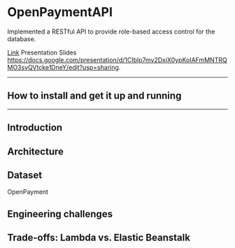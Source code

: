 # OpenPaymentAPI

Implemented a RESTful API to provide role-based access control for the database.

[Link](#) Presentation Slides https://docs.google.com/presentation/d/1CIblp7mv2DxjX0ypKoIAFmMNTRQMO3svQVtcke1DneY/edit?usp=sharing.

<hr/>

## How to install and get it up and running


<hr/>

## Introduction

## Architecture

## Dataset
OpenPayment

## Engineering challenges

## Trade-offs: Lambda vs. Elastic Beanstalk
